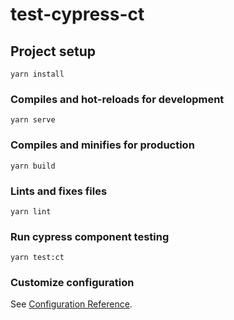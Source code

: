 # test-cypress-ct

## Project setup
```
yarn install
```

### Compiles and hot-reloads for development
```
yarn serve
```

### Compiles and minifies for production
```
yarn build
```

### Lints and fixes files
```
yarn lint
```

### Run cypress component testing
```
yarn test:ct
```

### Customize configuration
See [Configuration Reference](https://cli.vuejs.org/config/).
